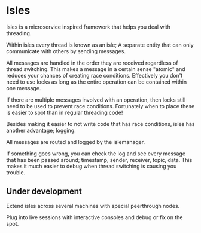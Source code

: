 # Isles

Isles is a microservice inspired framework that helps you deal with threading.

Within isles every thread is known as an isle;
A separate entity that can only communicate with others by sending messages.

All messages are handled in the order they are received regardless of thread switching. This makes a message in a certain sense "atomic" and reduces your chances of creating race conditions. Effectively you don't need to use locks as long as the entire operation can be contained within one message.

If there are multiple messages involved with an operation, then locks still need to be used to prevent race conditions. Fortunately when to place these is easier to spot than in regular threading code!

Besides making it easier to not write code that has race conditions, isles has another advantage; logging.

All messages are routed and logged by the islemanager.

If something goes wrong, you can check the log and see every message that has been passed around; timestamp, sender, receiver, topic, data.
This makes it much easier to debug when thread switching is causing you trouble.

## Under development

Extend isles across several machines with special peerthrough nodes.

Plug into live sessions with interactive consoles and debug or fix on the spot.
